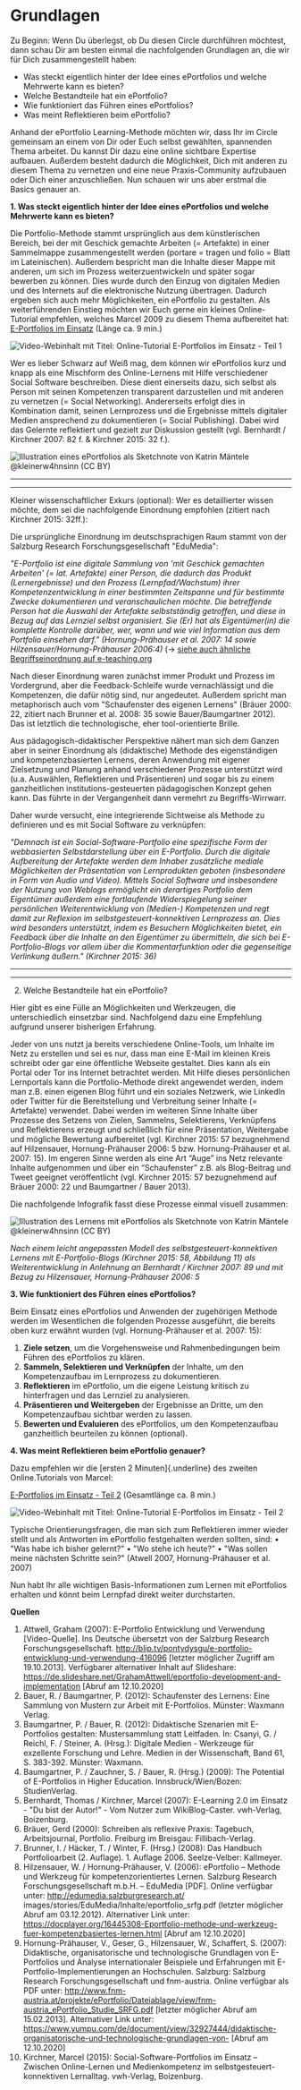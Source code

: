 # Grundlagen
Zu Beginn:
Wenn Du überlegst, ob Du diesen Circle durchführen möchtest, dann schau Dir am besten einmal die nachfolgenden Grundlagen an, die wir für Dich zusammengestellt haben:

- Was steckt eigentlich hinter der Idee eines ePortfolios und welche Mehrwerte kann es bieten?
- Welche Bestandteile hat ein ePortfolio?
- Wie funktioniert das Führen eines ePortfolios?
- Was meint Reflektieren beim ePortfolio?

Anhand der ePortfolio Learning-Methode möchten wir, dass Ihr im Circle gemeinsam an einem von Dir oder Euch selbst gewählten, spannenden Thema arbeitet. Du kannst Dir dazu eine online sichtbare Expertise aufbauen. Außerdem besteht dadurch die Möglichkeit, Dich mit anderen zu diesem Thema zu vernetzen und eine neue Praxis-Community aufzubauen oder Dich einer anzuschließen. Nun schauen wir uns aber erstmal die Basics genauer an.

**1. Was steckt eigentlich hinter der Idee eines ePortfolios und welche Mehrwerte kann es bieten?**

Die Portfolio-Methode stammt ursprünglich aus dem künstlerischen Bereich, bei der mit Geschick gemachte Arbeiten (= Artefakte) in einer Sammelmappe zusammengestellt werden (portare = tragen und folio = Blatt im Lateinischen). Außerdem bespricht man die Inhalte dieser Mappe mit anderen, um sich im Prozess weiterzuentwickeln und später sogar bewerben zu können. Dies wurde durch den Einzug von digitalen Medien und des Internets auf die elektronische Nutzung übertragen. Dadurch ergeben sich auch mehr Möglichkeiten, ein ePortfolio zu gestalten.
Als weiterführenden Einstieg möchten wir Euch gerne ein kleines Online-Tutorial empfehlen, welches Marcel 2009 zu diesem Thema aufbereitet hat: [E-Portfolios im Einsatz](https://www.youtube.com/watch?v=6lwSyXD20Jg) (Länge ca. 9 min.)

![Video-Webinhalt mit Titel: Online-Tutorial E-Portfolios im Einsatz - Teil 1](./images/image2.jpg)

Wer es lieber Schwarz auf Weiß mag, dem können wir ePortfolios kurz und knapp als eine Mischform des Online-Lernens mit Hilfe verschiedener Social Software beschreiben. Diese dient einerseits dazu, sich selbst als Person mit seinen Kompetenzen transparent darzustellen und mit anderen zu vernetzen (= Social Networking). Andererseits erfolgt dies in Kombination damit, seinen Lernprozess und die Ergebnisse mittels digitaler Medien ansprechend zu dokumentieren (= Social Publishing). Dabei wird das Gelernte reflektiert und gezielt zur Diskussion gestellt (vgl. Bernhardt / Kirchner 2007: 82 f. & Kirchner 2015: 32 f.).

![Illustration eines ePortfolios als Sketchnote von Katrin Mäntele [@kleinerw4hnsinn](https://twitter.com/kleinerw4hnsinn) (CC BY)](./images/image4.jpeg)

----------------------------------
----------------------------------
Kleiner wissenschaftlicher Exkurs (optional):
Wer es detaillierter wissen möchte, dem sei die nachfolgende Einordnung empfohlen (zitiert nach Kirchner 2015: 32ff.):

Die ursprüngliche Einordnung im deutschsprachigen Raum stammt von der Salzburg Research Forschungsgesellschaft "EduMedia":

*"E-Portfolio ist eine digitale Sammlung von 'mit Geschick gemachten Arbeiten' (= lat. Artefakte) einer Person, die dadurch das Produkt (Lernergebnisse) und den Prozess (Lernpfad/Wachstum) ihrer Kompetenzentwicklung in einer bestimmten Zeitspanne und für bestimmte Zwecke dokumentieren und veranschaulichen möchte. Die betreffende Person hat die Auswahl der Artefakte selbstständig getroffen, und diese in Bezug auf das Lernziel selbst organisiert. Sie (Er) hat als Eigentümer(in) die komplette Kontrolle darüber, wer, wann und wie viel Information aus dem Portfolio einsehen darf." (Hornung-Prähauser et al. 2007: 14 sowie Hilzensauer/Hornung-Prähauser 2006:4)*
(-> [siehe auch ähnliche Begriffseinordnung auf e-teaching.org](https://www.e-teaching.org/lehrszenarien/pruefung/pruefungsform/eportfolio)
	
Nach dieser Einordnung waren zunächst immer Produkt und Prozess im Vordergrund, aber die Feedback-Schleife wurde vernachlässigt und die Kompetenzen, die dafür nötig sind, nur angedeutet. Außerdem spricht man metaphorisch auch vom "Schaufenster des eigenen Lernens" (Bräuer 2000: 22, zitiert nach Brunner et al. 2008: 35 sowie Bauer/Baumgartner 2012). Das ist letztlich die technologische, eher tool-orientierte Brille.

Aus pädagogisch-didaktischer Perspektive nähert man sich dem Ganzen aber in seiner Einordnung als (didaktische) Methode des eigenständigen und kompetenzbasierten Lernens, deren Anwendung mit eigener Zielsetzung und Planung anhand verschiedener Prozesse unterstützt wird (u.a. Auswählen, Reflektieren und Präsentieren) und sogar bis zu einem ganzheitlichen institutions-gesteuerten pädagogischen Konzept gehen kann. Das führte in der Vergangenheit dann vermehrt zu Begriffs-Wirrwarr.

Daher wurde versucht, eine integrierende Sichtweise als Methode zu definieren und es mit Social Software zu verknüpfen:

*"Demnach ist ein Social-Software-Portfolio eine spezifische Form der webbasierten Selbstdarstellung über ein E-Portfolio. Durch die digitale Aufbereitung der Artefakte werden dem Inhaber zusätzliche mediale Möglichkeiten der Präsentation von Lernprodukten geboten (insbesondere in Form von Audio und Video). Mittels Social Software und insbesondere der Nutzung von Weblogs ermöglicht ein derartiges Portfolio dem Eigentümer außerdem eine fortlaufende Widerspiegelung seiner persönlichen Weiterentwicklung von (Medien-) Kompetenzen und regt damit zur Reflexion im selbstgesteuert-konnektiven Lernprozess an. Dies wird besonders unterstützt, indem es Besuchern Möglichkeiten bietet, ein Feedback über die Inhalte an den Eigentümer zu übermitteln, die sich bei E-Portfolio-Blogs vor allem über die Kommentarfunktion oder die gegenseitige Verlinkung äußern." (Kirchner 2015: 36)*

-----------------------
-----------------------

2. Welche Bestandteile hat ein ePortfolio?

Hier gibt es eine Fülle an Möglichkeiten und Werkzeugen, die unterschiedlich einsetzbar sind. Nachfolgend dazu eine Empfehlung aufgrund unserer bisherigen Erfahrung.

Jeder von uns nutzt ja bereits verschiedene Online-Tools, um Inhalte im Netz zu erstellen und sei es nur, dass man eine E-Mail im kleinen Kreis schreibt oder gar eine öffentliche Webseite gestaltet. Dies kann als ein Portal oder Tor ins Internet betrachtet werden. Mit Hilfe dieses persönlichen Lernportals kann die Portfolio-Methode direkt angewendet werden, indem man z.B. einen eigenen Blog führt und ein soziales Netzwerk, wie LinkedIn oder Twitter für die Bereitstellung und Verbreitung seiner Inhalte (= Artefakte) verwendet.
Dabei werden im weiteren Sinne Inhalte über Prozesse des Setzens von Zielen, Sammelns, Selektierens, Verknüpfens und Reflektierens erzeugt und schließlich für eine Präsentation, Weitergabe und mögliche Bewertung aufbereitet (vgl. Kirchner 2015: 57 bezugnehmend auf Hilzensauer, Hornung-Prähauser 2006: 5 bzw. Hornung-Prähauser et al. 2007: 15). Im engeren Sinne werden als eine Art “Auge” ins Netz relevante Inhalte aufgenommen und über ein “Schaufenster” z.B. als Blog-Beitrag und Tweet geeignet veröffentlicht (vgl. Kirchner 2015: 57 bezugnehmend auf Bräuer 2000: 22 und Baumgartner / Bauer 2013).

Die nachfolgende Infografik fasst diese Prozesse einmal visuell zusammen:

![Illustration des Lernens mit ePortfolios als Sketchnote von Katrin Mäntele [@kleinerw4hnsinn](https://twitter.com/kleinerw4hnsinn) (CC BY)](./images/image5.jpeg)

*Nach einem leicht angepassten Modell des selbstgesteuert-konnektiven Lernens mit E-Portfolio-Blogs (Kirchner 2015: 58, Abbildung 11) als Weiterentwicklung in Anlehnung an Bernhardt / Kirchner 2007: 89 und mit Bezug zu Hilzensauer, Hornung-Prähauser 2006: 5*

**3. Wie funktioniert des Führen eines ePortfolios?**

Beim Einsatz eines ePortfolios und Anwenden der zugehörigen Methode werden im Wesentlichen die folgenden Prozesse ausgeführt, die bereits oben kurz erwähnt wurden (vgl. Hornung-Prähauser et al. 2007: 15):

1. **Ziele setzen**, um die Vorgehensweise und Rahmenbedingungen beim Führen des ePortfolios zu klären.
2. **Sammeln, Selektieren und Verknüpfen** der Inhalte, um den Kompetenzaufbau im Lernprozess zu dokumentieren.
3. **Reflektieren** im ePortfolio, um die eigene Leistung kritisch zu hinterfragen und das Lernziel zu analysieren.
4. **Präsentieren und Weitergeben** der Ergebnisse an Dritte, um den Kompetenzaufbau sichtbar werden zu lassen.
5. **Bewerten und Evaluieren** des ePortfolios, um den Kompetenzaufbau ganzheitlich beurteilen zu können (optional).

**4. Was meint Reflektieren beim ePortfolio genauer?**

Dazu empfehlen wir die [ersten 2 Minuten]{.underline} des zweiten Online.Tutorials von Marcel:

[E-Portfolios im Einsatz - Teil 2](https://www.youtube.com/watch?v=_h4Q4_YEFKU) (Gesamtlänge ca. 8 min.)

![Video-Webinhalt mit Titel: Online-Tutorial E-Portfolios im Einsatz - Teil 2](./images/image6.jpg)

Typische Orientierungsfragen, die man sich zum Reflektieren immer wieder stellt und als Antworten im ePortfolio festgehalten werden sollten, sind:
	• "Was habe ich bisher gelernt?"
	• "Wo stehe ich heute?"
	• "Was sollen meine nächsten Schritte sein?"
(Atwell 2007, Hornung-Prähauser et al. 2007)

Nun habt Ihr alle wichtigen Basis-Informationen zum Lernen mit ePortfolios erhalten und könnt beim Lernpfad direkt weiter durchstarten.

**Quellen**
    
1) Attwell, Graham (2007): E-Portfolio Entwicklung und Verwendung [Video-Quelle]. Ins Deutsche übersetzt von der Salzburg Research Forschungsgesellschaft. http://blip.tv/pontydysgu/e-portfolio-entwicklung-und-verwendung-416096 [letzter möglicher Zugriff am 19.10.2013]. Verfügbarer alternativer Inhalt auf Slideshare: https://de.slideshare.net/GrahamAttwell/eportfolio-development-and-implementation [Abruf am 12.10.2020]
2) Bauer, R. / Baumgartner, P. (2012): Schaufenster des Lernens: Eine Sammlung von Mustern zur Arbeit mit E-Portfolios. Münster: Waxmann Verlag.
3) Baumgartner, P. / Bauer, R. (2012): Didaktische Szenarien mit E-Portfolios gestalten: Mustersammlung statt Leitfaden. In: Csanyi, G. / Reichl, F. / Steiner, A. (Hrsg.): Digitale Medien - Werkzeuge für exzellente Forschung und Lehre. Medien in der Wissenschaft, Band 61, S. 383-392. Münster: Waxmann.
4) Baumgartner, P. / Zauchner, S. / Bauer, R. (Hrsg.) (2009): The Potential of E-Portfolios in Higher Education. Innsbruck/Wien/Bozen: StudienVerlag.
5) Bernhardt, Thomas / Kirchner, Marcel (2007): E-Learning 2.0 im Einsatz - "Du bist der Autor!" - Vom Nutzer zum WikiBlog-Caster. vwh-Verlag, Boizenburg.
6) Bräuer, Gerd (2000): Schreiben als reflexive Praxis: Tagebuch, Arbeitsjournal, Portfolio. Freiburg im Breisgau: Fillibach-Verlag.
7) Brunner, I. / Häcker, T. / Winter, F. (Hrsg.) (2008): Das Handbuch Portfolioarbeit (2. Auflage). 1. Auflage 2006. Seelze-Velber: Kallmeyer.
8) Hilzensauer, W. / Hornung-Prähauser, V. (2006): ePortfolio – Methode und Werkzeug für kompetenzorientiertes Lernen. Salzburg Research Forschungsgesellschaft m.b.H. – EduMedia [PDF]. Online verfügbar unter: http://edumedia.salzburgresearch.at/ images/stories/EduMedia/Inhalte/eportfolio_srfg.pdf (letzter möglicher Abruf am 03.12.2012). Alternativer Link unter: https://docplayer.org/16445308-Eportfolio-methode-und-werkzeug-fuer-kompetenzbasiertes-lernen.html [Abruf am 12.10.2020]
9) Hornung-Prähauser, V., Geser, G., Hilzensauer, W., Schaffert, S. (2007): Didaktische, organisatorische und technologische Grundlagen von E-Portfolios und Analyse internationaler Beispiele und Erfahrungen mit E-Portfolio-Implementierungen an Hochschulen. Salzburg: Salzburg Research Forschungsgesellschaft und fnm-austria. Online verfügbar als PDF unter: http://www.fnm-austria.at/projekte/ePortfolio/Dateiablage/view/fnm-austria_ePortfolio_Studie_SRFG.pdf [letzter möglicher Abruf am 15.02.2013]. Alternativer Link unter: https://www.yumpu.com/de/document/view/32927444/didaktische-organisatorische-und-technologische-grundlagen-von- [Abruf am 12.10.2020]
10) Kirchner, Marcel (2015): Social-Software-Portfolios im Einsatz – Zwischen Online-Lernen und Medienkompetenz im selbstgesteuert-konnektiven Lernalltag. vwh-Verlag, Boizenburg.
